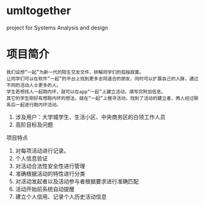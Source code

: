 umltogether
===========

project  for Systems Analysis and design


项目简介
========

	我们设想“一起”为新一代的陌生交友文件，排解同学们的孤独寂寞。
	让同学们可以在软件“一起”的平台上找到更多志同道合的朋友，同时可以扩展自己的人脉，通过不同的活动人士更多的人。
	学生若想找人一起跑内环，就可以在app“一起”上建立活动，填写完附加信息。
	其它的学生刚好有想跑内环的想法，就在“一起”上搜寻活动，找到了活动的建立者，两人经过联系后一起进行跑内环活动。


1.	涉及用户：大学城学生、生活小区、中央商务区的白领工作人员
2.	高阶目标及问题

项目特点
1.	对每项活动进行记录。
2.	个人信息验证
3.	对活动合法性安全性进行管理
4.	准确根据活动的特性进行分类
5.	对活动发起者以及活动参与者根据要求进行准确匹配
6.	活动开始前系统自动提醒
7.	建立个人信用、记录个人历史活动信息

